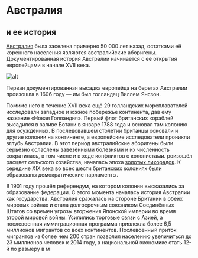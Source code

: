 # Австралия
## и ее история
[Австралия](https://ru.wikipedia.org/wiki/%D0%90%D0%B2%D1%81%D1%82%D1%80%D0%B0%D0%BB%D0%B8%D1%8F) была заселена примерно 50 000 лет назад, остатками её коренного населения являются австралийские аборигены. Документированная история Австралии начинается с её открытия европейцами в начале XVII века.

![alt](https://upload.wikimedia.org/wikipedia/commons/thumb/9/9c/Australia-climate-map_ru.svg/300px-Australia-climate-map_ru.svg.png)

Первая документированная высадка европейца на берегах Австралии произошла в 1606 году — им был голландец Виллем Янсзон. 


Помимо него в течение XVII века ещё 29 голландских мореплавателей исследовали западное и южное побережье континента, дав ему название «Новая Голландия».
Первый флот британских кораблей высадился в заливе Ботани в январе 1788 года и основал там колонию для осуждённых. В последовавшем столетии
британцы основали и другие колонии на континенте, а европейские исследователи проникли вглубь Австралии. В этот период австралийские аборигены были серьёзно ослаблены завезёнными болезнями и их численность сократилась,
в том числе и в ходе конфликтов с колонистами.
роизошёл расцвет сельского хозяйства, началась эпоха [золотых лихорадок](https://www.youtube.com/watch?v=dQw4w9WgXcQ). К середине XIX века во всех шести британских колониях были образованы демократические парламенты. 


В 1901 году прошёл референдум, на котором колонии высказались за образование федерации. С этого момента началась история Австралии как государства. 
Австралия сражалась на стороне Британии в обеих мировых войнах и стала долгосрочным союзником Соединённых Штатов со времен угрозы вторжения Японской империи во время второй мировой войны.
Усилились торговые связи с Азией, а послевоенная иммиграционная программа привлекла более 6,5 миллионов мигрантов со всех континентов.
Послевоенный приток мигрантов из более чем 200 стран позволил населению увеличиться до 23 миллионов человек к 2014 году, а национальной экономике стать 12-й по размеру в м






